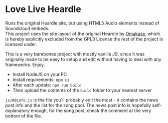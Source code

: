 # Love Live Heardle

Runs the original Heardle site, but using HTML5 Audio elements instead of Soundcloud embeds.  
This project uses the site layout of the original Heardle by [Omakase](https://omakase.studio/), which is hereby
explicitly excluded from the GPL3 License the rest of the project is licensed under.

This is a very barebones project with mostly vanilla JS, since it was originally made to be easy to setup and edit
without having to deal with any frameworks. Enjoy.

- Install NodeJS on your PC
- Install requirements: `npm ci`
- After each update: `npm run build`
- Then upload the contents of the `build` folder to your nearest server

`js/00info.js` is the file you'll probably edit the most - it contains the news post info and the list for the song
pool. The news post info is hopefully self-explanatory enough, for the song pool, check the comment at the very bottom
of the file.